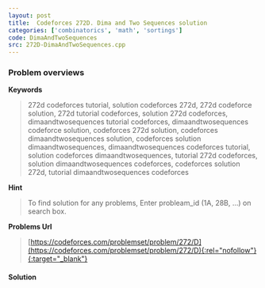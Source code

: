 ```yaml
---
layout: post
title:  Codeforces 272D. Dima and Two Sequences solution
categories: ['combinatorics', 'math', 'sortings']
code: DimaAndTwoSequences
src: 272D-DimaAndTwoSequences.cpp
---
```

### **Problem overviews**

**Keywords**
> 272d codeforces tutorial, solution codeforces 272d, 272d codeforce solution, 272d tutorial codeforces, solution 272d codeforces, dimaandtwosequences tutorial codeforces, dimaandtwosequences codeforce solution, codeforces 272d solution, codeforces dimaandtwosequences solution, codeforces solution dimaandtwosequences, dimaandtwosequences codeforces tutorial, solution codeforces dimaandtwosequences, tutorial 272d codeforces, solution dimaandtwosequences codeforces, codeforces solution 272d, tutorial dimaandtwosequences codeforces

**Hint**
> To find solution for any problems, Enter probleam_id (1A, 28B, ...) on search box. 

**Problems Url**
> [https://codeforces.com/problemset/problem/272/D](https://codeforces.com/problemset/problem/272/D){:rel="nofollow"}{:target="_blank"}

#### **Solution**



